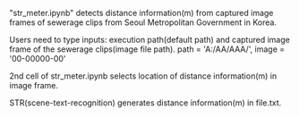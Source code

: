 "str_meter.ipynb" detects distance information(m) from captured image frames of sewerage clips from Seoul Metropolitan Government in Korea.

Users need to type inputs: execution path(default path) and captured image frame of the sewerage clips(image file path).
path = 'A:/AA/AAA/', 
image = '00-00000-00'

2nd cell of str_meter.ipynb selects location of distance information(m) in image frame.

STR(scene-text-recognition) generates distance information(m) in file.txt.
